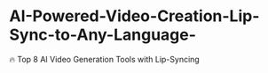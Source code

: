 # AI-Powered-Video-Creation-Lip-Sync-to-Any-Language-
🔥 Top 8 AI Video Generation Tools with Lip-Syncing
